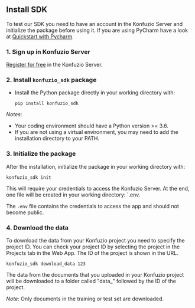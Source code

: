 ## Install SDK

To test our SDK you need to have an account in the Konfuzio Server and initialize the package before using it. If you 
are using PyCharm have a look at [Quickstart with Pycharm](quickstart_pycharm.html).

### 1. Sign up in Konfuzio Server

[Register for free](https://app.konfuzio.com/accounts/signup/) in the Konfuzio Server.

### 2. Install `konfuzio_sdk` package

* Install the Python package directly in your working directory with:

  `pip install konfuzio_sdk`

*Notes*:

* Your coding environment should have a Python version >= 3.6.
* If you are not using a virtual environment, you may need to add the installation directory to your PATH.

### 3. Initialize the package

After the installation, initialize the package in your working directory with:

`konfuzio_sdk init`

This will require your credentials to access the Konfuzio Server.
At the end, one file will be created in your working directory: `.env.

The `.env` file contains the credentials to access the app and should not become public.

### 4. Download the data

To download the data from your Konfuzio project you need to specify the project ID.
You can check your project ID by selecting the project in the Projects tab in the Web App.
The ID of the project is shown in the URL.

`konfuzio_sdk download_data 123`

The data from the documents that you uploaded in your Konfuzio project will be downloaded to a folder called "data_"
followed by the ID of the project.

*Note*:
Only documents in the training or test set are downloaded.
